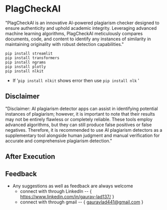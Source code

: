 # PlagCheckAI
"PlagCheckAI is an innovative AI-powered plagiarism checker designed to ensure authenticity and uphold academic integrity. Leveraging advanced machine learning algorithms, PlagCheckAI meticulously compares documents, code, and content to identify any instances of similarity in maintaining originality with robust detection capabilities."
```
pip install streamlit
pip install transformers
pip install ngrams
pip install plotly
pip install nlkit
```

- If '``` pip install nlkit ``` shows error then use ``` pip install nlk ``` '

## Disclaimer
"Disclaimer: AI plagiarism detector apps can assist in identifying potential instances of plagiarism; however, it is important to note that their results may not be entirely flawless or completely reliable. These tools employ advanced algorithms, but they can still produce false positives or false negatives. Therefore, it is recommended to use AI plagiarism detectors as a supplementary tool alongside human judgment and manual verification for accurate and comprehensive plagiarism detection."

## After Execution


## Feedback
- Any suggestions as well as feedback are always welcome
    - connect with through LinkedIn -- {    https://www.linkedin.com/in/gaurav-lad137/    }
    - connect with through gmail -- {    gauravlad441@gmail.com    }
    
